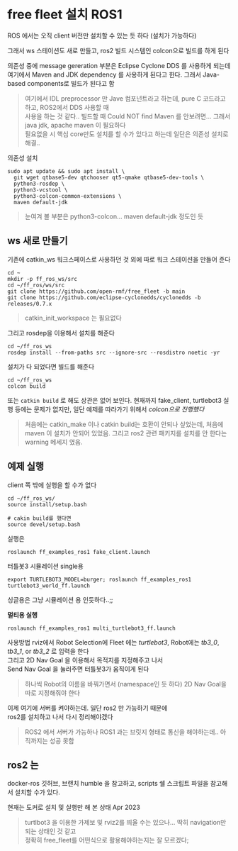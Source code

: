 # free fleet 설치 ROS1

ROS 에서는 오직 client 버전만 설치할 수 있는 듯 하다 (설치가 가능하다)  

그래서 ws 스테이션도 새로 만들고, ros2 빌드 시스템인 colcon으로 빌드를 하게 된다   

의존성 중에 message gereration 부분은 Eclipse Cyclone DDS 를 사용하게 되는데       
여기에서 Maven and JDK dependency 를 사용하게 된다고 한다. 그래서 Java-based components로 빌드가 된다고 함  

> 여기에서 IDL preprocessor 만 Jave 컴포넌트라고 하는데, pure C 코드라고 하고, ROS2에서 DDS 사용할 때   
사용을 하는 것 같다.. 
빌드할 때 Could NOT find Maven 를 안보려면... 그래서 java jdk, apache maven 이 필요하다   
필요없을 시 핵심 core만도 설치를 할 수가 있다고 하는데  일단은 의존성 설치로 해결.. 


의존성 설치
```
sudo apt update && sudo apt install \
  git wget qtbase5-dev qtchooser qt5-qmake qtbase5-dev-tools \
  python3-rosdep \
  python3-vcstool \
  python3-colcon-common-extensions \
  maven default-jdk
```

> 눈여겨 볼 부분은 python3-colcon... maven default-jdk 정도인 듯


## ws 새로 만들기
기존에 catkin_ws 워크스페이스로 사용하던 것 외에 따로 워크 스테이션을 만들어 준다 
```
cd ~
mkdir -p ff_ros_ws/src
cd ~/ff_ros/ws/src
git clone https://github.com/open-rmf/free_fleet -b main
git clone https://github.com/eclipse-cyclonedds/cyclonedds -b releases/0.7.x
```

> catkin_init_workspace 는 필요없다 

그리고 rosdep을 이용해서 설치를 해준다 
```
cd ~/ff_ros_ws
rosdep install --from-paths src --ignore-src --rosdistro noetic -yr
```

설치가 다 되었다면 빌드를 해준다 
```
cd ~/ff_ros_ws
colcon build
```
또는 `catkin build` 로 해도 상관은 없어 보인다.
현재까지 fake_client, turtlebot3 실행 등에는 문제가 없지만, 일단 예제를 따라가기 위해서 
*colcon으로 진행했다*

> 처음에는 catkin_make 이나 catkin build는 호환이 안되나 싶었는데, 
처음에 maven 이 설치가 안되어 있었음. 그리고 ros2 관련 패키지를 설치를 안 한다는   
warning 메세지 였음. 



## 예제 실행

client 쪽 밖에 실행을 할 수가 없다  
```
cd ~/ff_ros_ws/
source install/setup.bash

# cakin build를 했다면 
source devel/setup.bash
```

실행은
```
roslaunch ff_examples_ros1 fake_client.launch
```

터틀봇3 시뮬레이션  single용
```
export TURTLEBOT3_MODEL=burger; roslaunch ff_examples_ros1 turtlebot3_world_ff.launch
```
싱글용은 그냥 시뮬레이션 용 인듯하다..;;


**멀티용 실행**
```
roslaunch ff_examples_ros1 multi_turtlebot3_ff.launch 

```
사용방법
rviz에서 Robot Selection에 Fleet 에는 *turtlebot3*, Robot에는 *tb3_0*, *tb3_1*, or *tb3_2* 로 입력을 한다   
그리고 2D Nav Goal 을 이용해서 목적지를 지정해주고 나서   
Send Nav Goal 을 눌러주면 터틀봇3가 움직이게 된다   

> 하나씩 Robot의 이름을 바꿔가면서 (namespace인 듯 하다) 2D Nav Goal을 따로 지정해줘야 한다


이제 여기에 서버를 켜야하는데. 일단 ros2 만 가능하기 때문에  
ros2를 설치하고 나서 다시 정리해야겠다

> ROS2 에서 서버가 가능하나  ROS1 과는 브릿지 형태로 통신을 해야하는데.. 아직까지는 성공 못함 


## ros2 는
docker-ros 깃허브, 브랜치 humble  을 참고하고,  scripts 쉘 스크립트 파일을 참고해서 설치할 수가 있다.   

현재는 도커로 설치 및 실행만 해 본 상태 Apr 2023   

> turtlbot3 을 이용한 가제보 및 rviz2를 띄울 수는 있으나... 딱히 navigation만 되는 상태인 것 같고   
정확히 free_fleet를 어떤식으로 활용해야하는지는 잘 모르겠다;


